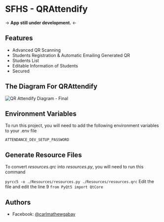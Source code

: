 **SFHS - QRAttendify**
=

→ **App still under development.** ←
## Features

- Advanced QR Scanning
- Students Registration & Automatic Emailing Generated QR
- Students List
- Editable Information of Students
- Secured
## The Diagram For QRAttendify

![QR Attendify Diagram - Final](https://github.com/CarlM-69/QRAttendify/assets/73862565/c8a97e7f-b0aa-42d6-b13f-b54011809a4b)
## Environment Variables

To run this project, you will need to add the following environment variables to your .env file

`ATTENDANCE_DEV_SETUP_PASSWORD`
## Generate Resource Files

To convert *resources.qrc* into *resources.py*, you will need to run this command

`pyrcc5 -o ./Resources/resources.py ./Resources/resources.qrc`
Edit the file and edit the line 9
`from PyQt5 import QtCore`
## Authors

- Facebook: [@carlmathewgabay](https://www.facebook.com/carlmathewgabay)
